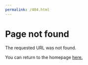 ```yaml
---
permalink: /404.html
---
```

<html>
  <body>
    <head>
      <h1>Page not found</h1>
    </head>
    <p>The requested URL was not found.</p>
    <p>You can return to the homepage <a href=https://sashashi.github.io>here.</a></p>
    <p3></p3>
  </body>
</html>
